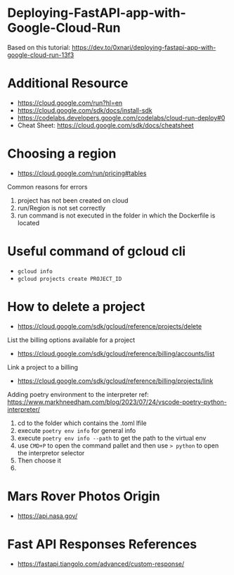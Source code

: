 # Deploying-FastAPI-app-with-Google-Cloud-Run
Based on this tutorial: https://dev.to/0xnari/deploying-fastapi-app-with-google-cloud-run-13f3

# Additional Resource
- https://cloud.google.com/run?hl=en
- https://cloud.google.com/sdk/docs/install-sdk
- https://codelabs.developers.google.com/codelabs/cloud-run-deploy#0
- Cheat Sheet: https://cloud.google.com/sdk/docs/cheatsheet 

# Choosing a region 
- https://cloud.google.com/run/pricing#tables

Common reasons for errors
1. project has not been created on cloud
2. run/Region is not set correctly
3. run command is not executed in the folder in which the Dockerfile is located


# Useful command of gcloud cli 

- `gcloud info`
- `gcloud projects create PROJECT_ID`


# How to delete a project 
- https://cloud.google.com/sdk/gcloud/reference/projects/delete

List the billing options available for a project 
- https://cloud.google.com/sdk/gcloud/reference/billing/accounts/list

Link a project to a billing
- https://cloud.google.com/sdk/gcloud/reference/billing/projects/link

Adding poetry environment to the interpreter
ref: https://www.markhneedham.com/blog/2023/07/24/vscode-poetry-python-interpreter/

1. cd to the folder which contains the .toml lfile
2. execute `poetry env info` for general info
3. execute `poetry env info --path` to get the path to the virtual env
4. use `CMD+P` to open the command pallet and then use `> python` to open the interpretor selector
5. Then choose it  
6. 


# Mars Rover Photos Origin
- https://api.nasa.gov/ 



 # Fast API Responses References 
 - https://fastapi.tiangolo.com/advanced/custom-response/
